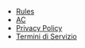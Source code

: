 - [Rules](Rules.md)
- [AC](AC.md)
- [Privacy Policy](Privacy%20Policy.md)
- [Termini di Servizio](Terms%20of%20Service.md)